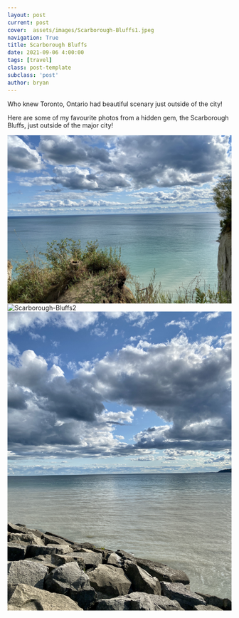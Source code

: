 ```yaml
---
layout: post
current: post
cover:  assets/images/Scarborough-Bluffs1.jpeg
navigation: True
title: Scarborough Bluffs
date: 2021-09-06 4:00:00
tags: [travel]
class: post-template
subclass: 'post'
author: bryan
---
```


Who knew Toronto, Ontario had beautiful scenary just outside of the city!

Here are some of my favourite photos from a hidden gem, the Scarborough Bluffs, just outside of the major city!

<img max-width="100vw" align="center" src="https://github.com/bryanyu1/blog/blob/gh-pages/assets/images/Scarborough-Bluffs1.jpeg?raw=true" alt="Scarborough-Bluffs1">

<img max-width="100vw" align="center" src="https://github.com/bryanyu1/blog/blob/gh-pages/assets/images/Scarborough-Bluffs2.jpeg?raw=true" alt="Scarborough-Bluffs2">

<img max-width="100vw" align="center" src="https://github.com/bryanyu1/blog/blob/gh-pages/assets/images/Scarborough-Bluffs3.jpeg?raw=true" alt="Scarborough-Bluffs3">
